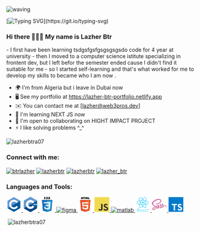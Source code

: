  ![waving](https://capsule-render.vercel.app/api?type=waving&height=90&color=gradient)


[![Typing SVG](https://readme-typing-svg.herokuapp.com?font=Mouse+Memoirs&size=65&pause=500&color=blue&vCenter=true&width=600&height=70&lines=Hi+there+👋🏻🤗,+I'm+Lazher+Btr;I'm+Frontend+Developer;Welcome+to+My+Profile!)](https://git.io/typing-svg)

<div align="left">

### Hi there 🤗👋🏻 **My name is Lazher Btr** 
 
\- I first have been learning tsdgsfgsfgsgsgsgsdo code for 4 year at university - then I moved to a computer science istitute specializing in frontent dev, but I left befor the semester ended cause I didn't find it suitable for me - so I started self-learning and that's what worked for me to develop my skills to became who I am now .

- 🌍 I'm from Algeria but i leave in Dubai now
- 🖥️ See my portfolio at https://lazher-btr-portfolio.netlify.app
- ✉️ You can contact me at [lazher@web3pros.dev]
- 🧠 I'm learning NEXT JS now
- 🤝 I'm open to collaborating on HIGHT IMPACT PROJECT
- ⚡ I like solving problems ^\_^

<p align="left"> <img src="https://komarev.com/ghpvc/?username=lazherbtra07&label=Profile%20views&color=0e75b6&style=flat" alt="lazherbtra07" /> </p>

<h3 align="left">Connect with me:</h3>
<p align="left">
<a href="https://twitter.com/btrlazher" target="blank"><img align="center" src="https://raw.githubusercontent.com/rahuldkjain/github-profile-readme-generator/master/src/images/icons/Social/twitter.svg" alt="btrlazher" height="30" width="40" /></a>
<a href="https://linkedin.com/in/lazherbtr" target="blank"><img align="center" src="https://raw.githubusercontent.com/rahuldkjain/github-profile-readme-generator/master/src/images/icons/Social/linked-in-alt.svg" alt="lazherbtr" height="30" width="40" /></a>
<a href="https://fb.com/lazherr" target="blank"><img align="center" src="https://raw.githubusercontent.com/rahuldkjain/github-profile-readme-generator/master/src/images/icons/Social/facebook.svg" alt="lazherbtr" height="30" width="40" /></a>
<a href="https://instagram.com/lazher_btr" target="blank"><img align="center" src="https://raw.githubusercontent.com/rahuldkjain/github-profile-readme-generator/master/src/images/icons/Social/instagram.svg" alt="lazher_btr" height="30" width="40" /></a>
</p>

<h3 align="left">Languages and Tools:</h3>
<p align="left"> <a href="https://www.cprogramming.com/" target="_blank" rel="noreferrer"> <img src="https://raw.githubusercontent.com/devicons/devicon/master/icons/c/c-original.svg" alt="c" width="40" height="40"/> </a> <a href="https://www.w3schools.com/cpp/" target="_blank" rel="noreferrer"> <img src="https://raw.githubusercontent.com/devicons/devicon/master/icons/cplusplus/cplusplus-original.svg" alt="cplusplus" width="40" height="40"/> </a> <a href="https://www.w3schools.com/css/" target="_blank" rel="noreferrer"> <img src="https://raw.githubusercontent.com/devicons/devicon/master/icons/css3/css3-original-wordmark.svg" alt="css3" width="40" height="40"/> </a> <a href="https://www.figma.com/" target="_blank" rel="noreferrer"> <img src="https://www.vectorlogo.zone/logos/figma/figma-icon.svg" alt="figma" width="40" height="40"/> </a> <a href="https://www.w3.org/html/" target="_blank" rel="noreferrer"> <img src="https://raw.githubusercontent.com/devicons/devicon/master/icons/html5/html5-original-wordmark.svg" alt="html5" width="40" height="40"/> </a> <a href="https://developer.mozilla.org/en-US/docs/Web/JavaScript" target="_blank" rel="noreferrer"> <img src="https://raw.githubusercontent.com/devicons/devicon/master/icons/javascript/javascript-original.svg" alt="javascript" width="40" height="40"/> </a> <a href="https://www.mathworks.com/" target="_blank" rel="noreferrer"> <img src="https://upload.wikimedia.org/wikipedia/commons/2/21/Matlab_Logo.png" alt="matlab" width="40" height="40"/> </a> <a href="https://reactjs.org/" target="_blank" rel="noreferrer"> <img src="https://raw.githubusercontent.com/devicons/devicon/master/icons/react/react-original-wordmark.svg" alt="react" width="40" height="40"/> </a> <a href="https://sass-lang.com" target="_blank" rel="noreferrer"> <img src="https://raw.githubusercontent.com/devicons/devicon/master/icons/sass/sass-original.svg" alt="sass" width="40" height="40"/> </a> <a href="https://www.typescriptlang.org/" target="_blank" rel="noreferrer"> <img src="https://raw.githubusercontent.com/devicons/devicon/master/icons/typescript/typescript-original.svg" alt="typescript" width="40" height="40"/> </a> </p>

<p>&nbsp;<img align="center" src="https://github-readme-stats.vercel.app/api?username=lazherbtra07&show_icons=true&locale=en" alt="lazherbtra07" /></p>
